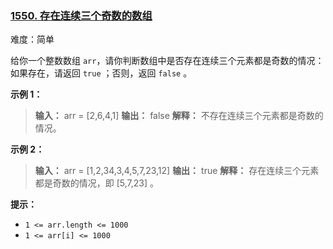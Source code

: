 ### [1550\. 存在连续三个奇数的数组](https://leetcode.cn/problems/three-consecutive-odds/)

难度：简单

给你一个整数数组 `arr`，请你判断数组中是否存在连续三个元素都是奇数的情况：如果存在，请返回 `true` ；否则，返回 `false` 。

**示例 1：**

> **输入：** arr = [2,6,4,1]
> **输出：** false
> **解释：** 不存在连续三个元素都是奇数的情况。

**示例 2：**

> **输入：** arr = [1,2,34,3,4,5,7,23,12]
> **输出：** true
> **解释：** 存在连续三个元素都是奇数的情况，即 [5,7,23] 。

**提示：**

- `1 <= arr.length <= 1000`
- `1 <= arr[i] <= 1000`
